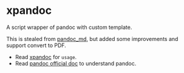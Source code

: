 # xpandoc

A script wrapper of pandoc with custom template.

This is stealed from [pandoc_md](https://github.com/hh123okbb/dotfiles/tree/master/markdown/pandoc),
 but added some improvements and support convert to PDF.

- Read [xpandoc](./xpandoc.sh) for `usage`.
- Read [pandoc official doc](https://pandoc.org/MANUAL.html) to understand pandoc.


